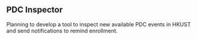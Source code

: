 ## PDC Inspector
Planning to develop a tool to inspect new available PDC events in HKUST and send notifications to remind enrollment.
